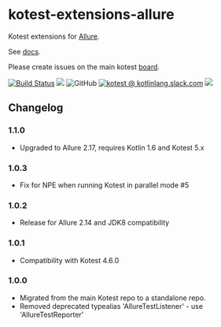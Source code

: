 # kotest-extensions-allure

Kotest extensions for [Allure](http://allure.qatools.ru/).

See [docs](https://kotest.io/docs/extensions/allure.html).

Please create issues on the main kotest [board](https://github.com/kotest/kotest/issues).

[![Build Status](https://github.com/kotest/kotest-extensions-allure/workflows/master/badge.svg)](https://github.com/kotest/kotest-extensions-allure/actions)
[<img src="https://img.shields.io/maven-central/v/io.kotest.extensions/kotest-extensions-allure.svg?label=latest%20release"/>](http://search.maven.org/#search|ga|1|kotest-extensions-allure)
![GitHub](https://img.shields.io/github/license/kotest/kotest-extensions-allure)
[![kotest @ kotlinlang.slack.com](https://img.shields.io/static/v1?label=kotlinlang&message=kotest&color=blue&logo=slack)](https://kotlinlang.slack.com/archives/CT0G9SD7Z)
[<img src="https://img.shields.io/nexus/s/https/oss.sonatype.org/io.kotest.extensions/kotest-extensions-allure.svg?label=latest%20snapshot"/>](https://oss.sonatype.org/content/repositories/snapshots/io/kotest/extensions/kotest-extensions-allure/)

## Changelog

### 1.1.0

* Upgraded to Allure 2.17, requires Kotlin 1.6 and Kotest 5.x

### 1.0.3

* Fix for NPE when running Kotest in parallel mode #5

### 1.0.2

* Release for Allure 2.14 and JDK8 compatibility

### 1.0.1

* Compatibility with Kotest 4.6.0

### 1.0.0

* Migrated from the main Kotest repo to a standalone repo.
* Removed deprecated typealias 'AllureTestListener' - use 'AllureTestReporter'
